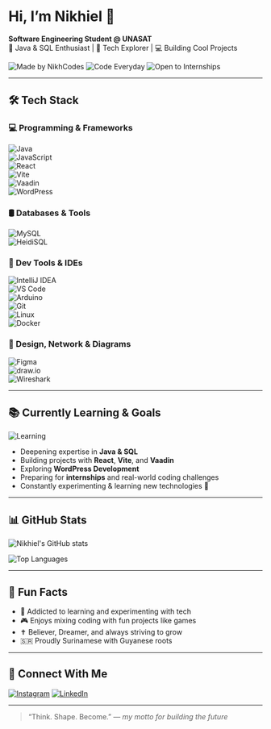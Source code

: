 # Hi, I’m Nikhiel 👋  
**Software Engineering Student @ UNASAT**  
🚀 Java & SQL Enthusiast | 🧠 Tech Explorer | 💻 Building Cool Projects  

![Made by NikhCodes](https://img.shields.io/badge/Made%20by-NikhCodes-purple?style=for-the-badge&logo=github)
![Code Everyday](https://img.shields.io/badge/Code-Everyday-8A2BE2?style=for-the-badge&logo=visualstudiocode)
![Open to Internships](https://img.shields.io/badge/Open%20to-Internships-brightgreen?style=for-the-badge&logo=linkedin)

---

## 🛠️ Tech Stack

### 💻 Programming & Frameworks  
![Java](https://img.shields.io/badge/Java-ED8B00?style=for-the-badge&logo=java&logoColor=white)  
![JavaScript](https://img.shields.io/badge/JavaScript-F7DF1E?style=for-the-badge&logo=javascript&logoColor=black)  
![React](https://img.shields.io/badge/React-61DAFB?style=for-the-badge&logo=react&logoColor=black)  
![Vite](https://img.shields.io/badge/Vite-646CFF?style=for-the-badge&logo=vite&logoColor=white)  
![Vaadin](https://img.shields.io/badge/Vaadin-22BCE5?style=for-the-badge&logo=vaadin&logoColor=white)  
![WordPress](https://img.shields.io/badge/WordPress-21759B?style=for-the-badge&logo=wordpress&logoColor=white)  

### 🛢️ Databases & Tools  
![MySQL](https://img.shields.io/badge/MySQL-4479A1?style=for-the-badge&logo=mysql&logoColor=white)  
![HeidiSQL](https://img.shields.io/badge/HeidiSQL-336791?style=for-the-badge&logo=mysql&logoColor=white)  

### 🧠 Dev Tools & IDEs  
![IntelliJ IDEA](https://img.shields.io/badge/IntelliJ_IDEA-000000?style=for-the-badge&logo=intellijidea&logoColor=white)  
![VS Code](https://img.shields.io/badge/VS_Code-007ACC?style=for-the-badge&logo=visual-studio-code&logoColor=white)  
![Arduino](https://img.shields.io/badge/Arduino_IDE-00979D?style=for-the-badge&logo=arduino&logoColor=white)  
![Git](https://img.shields.io/badge/Git-F05032?style=for-the-badge&logo=git&logoColor=white)  
![Linux](https://img.shields.io/badge/Linux-FCC624?style=for-the-badge&logo=linux&logoColor=black)  
![Docker](https://img.shields.io/badge/Docker-2496ED?style=for-the-badge&logo=docker&logoColor=white)  

### 🎨 Design, Network & Diagrams  
![Figma](https://img.shields.io/badge/Figma-F24E1E?style=for-the-badge&logo=figma&logoColor=white)  
![draw.io](https://img.shields.io/badge/draw.io-diagrams.net-orange?style=for-the-badge&logo=diagramsdotnet&logoColor=white)  
![Wireshark](https://img.shields.io/badge/Wireshark-1679A7?style=for-the-badge&logo=wireshark&logoColor=white)

---

## 📚 Currently Learning & Goals

![Learning](https://img.shields.io/badge/-Currently%20Learning%20&%20Goals-darkblue?style=for-the-badge)

- Deepening expertise in **Java & SQL**  
- Building projects with **React**, **Vite**, and **Vaadin**  
- Exploring **WordPress Development**  
- Preparing for **internships** and real-world coding challenges  
- Constantly experimenting & learning new technologies 🚀

---

## 📊 GitHub Stats

![Nikhiel's GitHub stats](https://github-readme-stats.vercel.app/api?username=NikhCodes&show_icons=true&theme=dark&border_radius=10&border_color=purple)

![Top Languages](https://github-readme-stats.vercel.app/api/top-langs/?username=NikhCodes&layout=compact&theme=dark&border_radius=10&border_color=purple)

---

## 🌱 Fun Facts

- 🧠 Addicted to learning and experimenting with tech  
- 🎮 Enjoys mixing coding with fun projects like games  
- ✝️ Believer, Dreamer, and always striving to grow  
- 🇸🇷 Proudly Surinamese with Guyanese roots  

---

## 🤝 Connect With Me

[![Instagram](https://img.shields.io/badge/@Nikh_Codes-Instagram-E4405F?style=for-the-badge&logo=instagram&logoColor=white)](https://instagram.com/Nikh_Codes)
[![LinkedIn](https://img.shields.io/badge/Nikhiel_Lingard-LinkedIn-0A66C2?style=for-the-badge&logo=linkedin&logoColor=white)](https://linkedin.com/in/nikhiel-lingard-88b3a4311)

---

> “Think. Shape. Become.” — *my motto for building the future*

